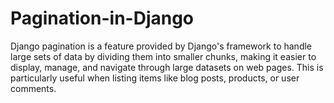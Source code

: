 # Pagination-in-Django

Django pagination is a feature provided by Django's framework to handle large sets of data by dividing them into smaller chunks, making it easier to display, manage, and navigate through large datasets on web pages. This is particularly useful when listing items like blog posts, products, or user comments.
